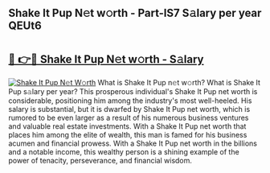 ## Shake It Pup N𝚎t w𝚘rth - Part-lS7 S𝚊lary per year QEUt6

# <h2><a href="http://gc2z9gv.nevu.top/?p=Shake+It+Pup">🔗 👉🔴 Shake It Pup N𝚎t w𝚘rth - S𝚊lary</a></h2>

[![Shake It Pup N𝚎t W𝚘rth](https://i.imgur.com/Oavwk0R.jpeg)](http://gc2z9gv.nevu.top/?p=Shake+It+Pup)
What is Shake It Pup n𝚎t w𝚘rth? What is Shake It Pup s𝚊lary per year?
This prosperous individual's Shake It Pup net worth is considerable, positioning him among the industry's most well-heeled. His salary is substantial, but it is dwarfed by Shake It Pup net worth, which is rumored to be even larger as a result of his numerous business ventures and valuable real estate investments. With a Shake It Pup net worth that places him among the elite of wealth, this man is famed for his business acumen and financial prowess. With a Shake It Pup net worth in the billions and a notable income, this wealthy person is a shining example of the power of tenacity, perseverance, and financial wisdom.
